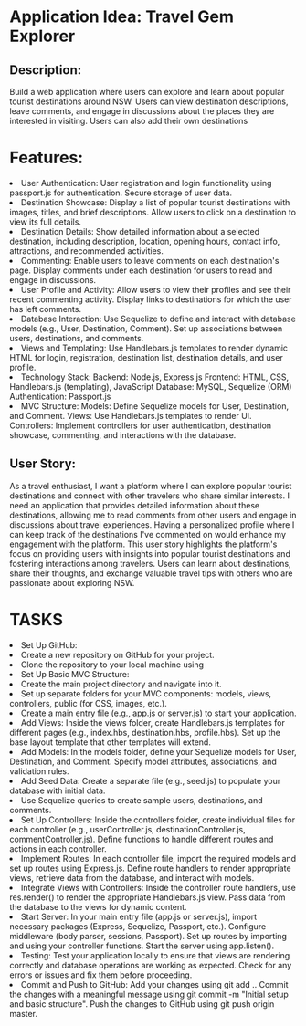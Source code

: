# Application Idea: Travel Gem Explorer

## Description:

Build a web application where users can explore and learn about popular tourist destinations around NSW. Users can view destination descriptions, leave comments, and engage in discussions about the places they are interested in visiting. Users can also add their own destinations

# Features:

<li> User Authentication:
User registration and login functionality using passport.js for authentication.
Secure storage of user data.
<li>Destination Showcase:
Display a list of popular tourist destinations with images, titles, and brief descriptions.
Allow users to click on a destination to view its full details.
<li>Destination Details:
Show detailed information about a selected destination, including description, location, opening hours, contact info, attractions, and recommended activities.
<li>Commenting:
Enable users to leave comments on each destination's page.
Display comments under each destination for users to read and engage in discussions.
<li>User Profile and Activity:
Allow users to view their profiles and see their recent commenting activity.
Display links to destinations for which the user has left comments.
<li>Database Interaction:
Use Sequelize to define and interact with database models (e.g., User, Destination, Comment).
Set up associations between users, destinations, and comments.
<li>Views and Templating:
Use Handlebars.js templates to render dynamic HTML for login, registration, destination list, destination details, and user profile.
<li>Technology Stack:
Backend: Node.js, Express.js
Frontend: HTML, CSS, Handlebars.js (templating), JavaScript
Database: MySQL, Sequelize (ORM)
Authentication: Passport.js
<li>MVC Structure:
Models: Define Sequelize models for User, Destination, and Comment.
Views: Use Handlebars.js templates to render UI.
Controllers: Implement controllers for user authentication, destination showcase, commenting, and interactions with the database.

## User Story:

As a travel enthusiast, I want a platform where I can explore popular tourist destinations and connect with other travelers who share similar interests. I need an application that provides detailed information about these destinations, allowing me to read comments from other users and engage in discussions about travel experiences. Having a personalized profile where I can keep track of the destinations I've commented on would enhance my engagement with the platform.
This user story highlights the platform's focus on providing users with insights into popular tourist destinations and fostering interactions among travelers. Users can learn about destinations, share their thoughts, and exchange valuable travel tips with others who are passionate about exploring NSW.

# TASKS

<li>  Set Up GitHub:
<li> Create a new repository on GitHub for your project.
<li> Clone the repository to your local machine using
<li> Set Up Basic MVC Structure:
<li> Create the main project directory and navigate into it.
<li> Set up separate folders for your MVC components: models, views, controllers, public (for CSS, images, etc.).
<li> Create a main entry file (e.g., app.js or server.js) to start your application.
<li> Add Views:
Inside the views folder, create Handlebars.js templates for different pages (e.g., index.hbs, destination.hbs, profile.hbs).
Set up the base layout template that other templates will extend.
<li> Add Models:
In the models folder, define your Sequelize models for User, Destination, and Comment.
Specify model attributes, associations, and validation rules.
<li> Add Seed Data:
Create a separate file (e.g., seed.js) to populate your database with initial data.
<li> Use Sequelize queries to create sample users, destinations, and comments.
<li> Set Up Controllers:
Inside the controllers folder, create individual files for each controller (e.g., userController.js, destinationController.js, commentController.js).
Define functions to handle different routes and actions in each controller.
<li> Implement Routes:
In each controller file, import the required models and set up routes using Express.js.
Define route handlers to render appropriate views, retrieve data from the database, and interact with models.
<li> Integrate Views with Controllers:
Inside the controller route handlers, use res.render() to render the appropriate Handlebars.js view.
Pass data from the database to the views for dynamic content.
<li> Start Server:
In your main entry file (app.js or server.js), import necessary packages (Express, Sequelize, Passport, etc.).
Configure middleware (body parser, sessions, Passport).
Set up routes by importing and using your controller functions.
Start the server using app.listen().
<li> Testing:
Test your application locally to ensure that views are rendering correctly and database operations are working as expected.
Check for any errors or issues and fix them before proceeding.
<li> Commit and Push to GitHub:
Add your changes using git add ..
Commit the changes with a meaningful message using git commit -m "Initial setup and basic structure".
Push the changes to GitHub using git push origin master.
